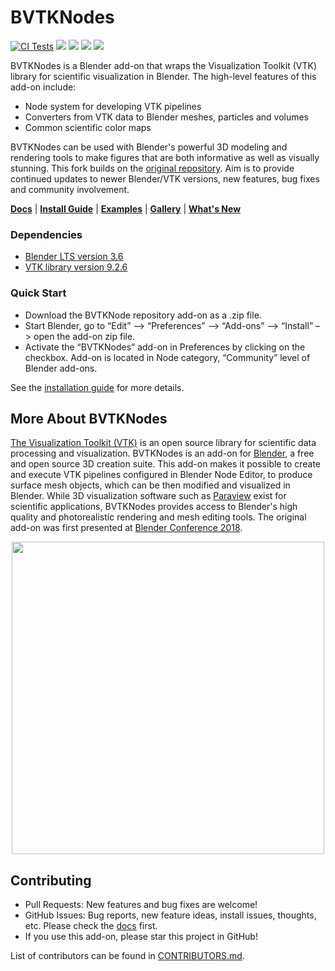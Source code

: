 # BVTKNodes
[![CI Tests](https://github.com/tkeskita/BVtkNodes/actions/workflows/blender-tests.yml/badge.svg)](https://github.com/tkeskita/BVtkNodes/actions/workflows/blender-tests.yml) [![](https://readthedocs.org/projects/bvtknodes/badge/?version=latest)](https://bvtknodes.readthedocs.io) [![](https://img.shields.io/github/license/tkeskita/BVtkNodes)](https://github.com/tkeskita/BVtkNodes/blob/master/LICENSE) [![](https://img.shields.io/badge/Download-.zip-blue)](https://github.com/tkeskita/BVtkNodes/archive/master.zip) ![](https://img.shields.io/github/stars/tkeskita/BVtkNodes?style=social)

BVTKNodes is a Blender add-on that wraps the Visualization Toolkit (VTK) library for scientific visualization in Blender. 
The high-level features of this add-on include:

- Node system for developing VTK pipelines
- Converters from VTK data to Blender meshes, particles and volumes
- Common scientific color maps

BVTKNodes can be used with Blender's powerful 3D modeling and rendering tools to make figures that are both informative as well as visually stunning. 
This fork builds on the [original repository](https://github.com/simboden/BVtkNodes). Aim is to provide continued updates to newer Blender/VTK versions, new features, bug fixes and community involvement.

[**Docs**](https://bvtknodes.readthedocs.io/en/latest/) | [**Install Guide**](https://bvtknodes.readthedocs.io/en/latest/BVTKNodes.html#installation-of-vtk-for-blender) | [**Examples**](https://bvtknodes.readthedocs.io/en/latest/BVTKNodes.html#simple-example-human-head-visualization) | [**Gallery**](https://blenderartists.org/t/bvtknodes-gallery/1161079) | [**What's New**](https://bvtknodes.readthedocs.io/en/latest/whats_new.html)

### Dependencies
- [Blender LTS version 3.6](https://www.blender.org/download/lts/)
- [VTK library version 9.2.6](https://pypi.org/project/vtk/9.2.6/)

### Quick Start
- Download the BVTKNode repository add-on as a .zip file. 
- Start Blender, go to “Edit” –> “Preferences” –> “Add-ons” –> “Install” –> open the add-on zip file.
- Activate the “BVTKNodes” add-on in Preferences by clicking on the checkbox. Add-on is located in Node category, “Community” level of Blender add-ons.

See the [installation guide](https://bvtknodes.readthedocs.io/en/latest/BVTKNodes.html#installation-of-vtk-for-blender) for more details.


## More About BVTKNodes
[The Visualization Toolkit (VTK)](https://www.vtk.org/) is an open source library for scientific data processing and visualization. 
BVTKNodes is an add-on for [Blender](https://www.blender.org/), a free and open source 3D creation suite.
This add-on makes it possible to create and execute VTK pipelines configured in Blender Node Editor, to produce surface mesh objects, which can be then modified and visualized in Blender.
While 3D visualization software such as [Paraview](https://www.paraview.org/) exist for scientific applications, BVTKNodes provides access to Blender's high quality and photorealistic rendering and mesh editing tools. 
The original add-on was first presented at [Blender Conference 2018](https://www.youtube.com/watch?v=KcF4LBTTyvk).

<p  align="center">
<img  width="500" src="https://raw.githubusercontent.com/tkeskita/BVtkNodes/master/docs/images/isosurfaces.png">
</p>

##  Contributing
- Pull Requests: New features and bug fixes are welcome!
- GitHub Issues: Bug reports, new feature ideas, install issues, thoughts, etc. Please check the [docs](https://bvtknodes.readthedocs.io/en/latest/BVTKNodes.html#help-with-issues) first.
- If you use this add-on, please star this project in GitHub!

List of contributors can be found in [CONTRIBUTORS.md](https://github.com/tkeskita/BVtkNodes/blob/master/CONTRIBUTORS.md).
